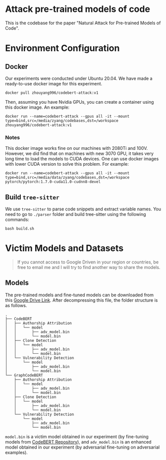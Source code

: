 # Attack pre-trained models of code

This is the codebase for the paper "Natural Attack for Pre-trained Models of Code".

# Environment Configuration

## Docker

Our experiments were conducted under Ubuntu 20.04. We have made a ready-to-use docker image for this experiment.

```
docker pull zhouyang996/codebert-attack:v1
```

Then, assuming you have Nvidia GPUs, you can create a container using this docker image. An example:

```
docker run --name=codebert-attack --gpus all -it --mount type=bind,src=/media/zyang/codebases,dst=/workspace zhouyang996/codebert-attack:v1
```

### Notes

This docker image works fine on our machines with 2080Ti and 100V. However, we did find that on machines with new 3070 GPU, it takes very long time to load the models to CUDA devices. One can use docker images with lower CUDA version to solve this problem. For example:

```
docker run --name=codebert-attack --gpus all -it --mount type=bind,src=/media/data/zyang/codebases,dst=/workspace pytorch/pytorch:1.7.0-cuda11.0-cudnn8-devel
```

## Build `tree-sitter`

We use `tree-sitter` to parse code snippets and extract variable names. You need to go to `./parser` folder and build tree-sitter using the following commands:

```
bash build.sh
```


# Victim Models and Datasets

> If you cannot access to Google Driven in your region or countries, be free to email me and I will try to find another way to share the models. 

## Models

The pre-trained models and fine-tuned models can be downloaded from this [Google Drive Link](https://drive.google.com/file/d/1kO-8_814J9B5cTThNpDw5CvzXJym6mCN/view?usp=sharing). After decompressing this file, the folder structure is as follows.
```
.
├── CodeBERT
│   ├── Authorship Attribution
│   │   └── model
│   │       ├── adv_model.bin
│   │       └── model.bin
│   ├── Clone Detection
│   │   └── model
│   │       ├── adv_model.bin
│   │       └── model.bin
│   └── Vulnerability Detection
│       └── model
│           ├── adv_model.bin
│           └── model.bin
└── GraphCodeBERT
    ├── Authorship Attribution
    │   └── model
    │       ├── adv_model.bin
    │       └── model.bin
    ├── Clone Detection
    │   └── model
    │       ├── adv_model.bin
    │       └── model.bin
    └── Vulnerability Detection
        └── model
            ├── adv_model.bin
            └── model.bin
```

`model.bin` is a victim model obtained in our experiment (by fine-tuning models from [CodeBERT Repository](https://github.com/microsoft/CodeBERT)), and `adv_model.bin` is an enhanced model obtained in our experiment (by adversarial fine-tuning on adversarial examples).
